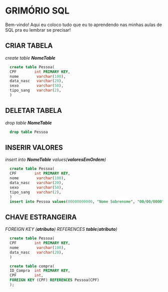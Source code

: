 # GRIMÓRIO SQL
Bem-vindo! Aqui eu coloco tudo que eu to aprendendo nas minhas aulas de SQL pra eu lembrar se precisar!

## CRIAR TABELA
_create table **NomeTable**_
```sql
  create table Pessoa(
  CPF        int PRIMARY KEY,
  nome        varchar(100),
  data_nasc   varchar(20),
  sexo        varchar(50),
  tipo_sang   varchar(2),
  )
```
## DELETAR TABELA
_drop table **NomeTable**_
```sql
  drop table Pessoa
```
## INSERIR VALORES
_insert into **NomeTable** values(**valoresEmOrdem**)_
```sql
  create table Pessoa(
  CPF        int PRIMARY KEY,
  nome        varchar(100),
  data_nasc   varchar(20),
  sexo        varchar(50),
  tipo_sang   varchar(2),
  )
  insert into Pessoa values(00000000000, "Nome Sobrenome", "00/00/0000", "sexo", "O-")
```
## CHAVE ESTRANGEIRA
_FOREIGN KEY (**atributo**) REFERENCES **table**(**atributo**)_
```sql
  create table Pessoa(
  CPF        int PRIMARY KEY,
  nome        varchar(100),
  data_nasc   varchar(20),
  )

  create table compra(
  ID_Compra  int PRIMARY KEY,
  CPF        int,
  FOREIGN KEY (CPF) REFERENCES Pessoa(CPF)
  );
```
